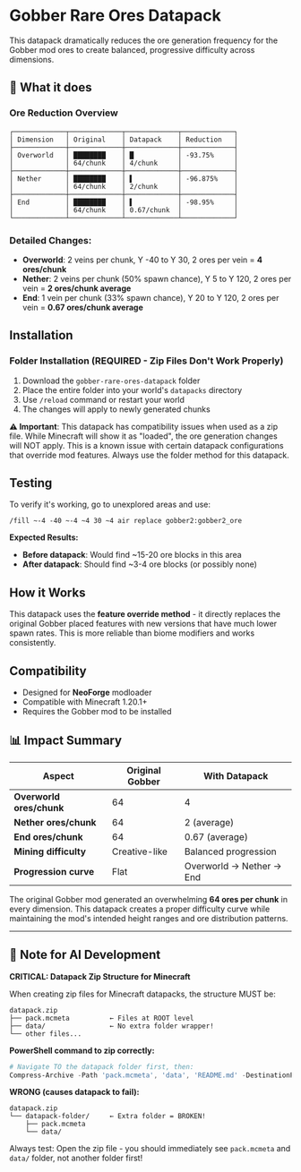 # Gobber Rare Ores Datapack

This datapack dramatically reduces the ore generation frequency for the Gobber mod ores to create balanced, progressive difficulty across dimensions.

## 🎯 What it does

### Ore Reduction Overview
```
┌─────────────┬─────────────┬─────────────┬─────────────┐
│ Dimension   │ Original    │ Datapack    │ Reduction   │
├─────────────┼─────────────┼─────────────┼─────────────┤
│ Overworld   │ ████████    │ █           │ -93.75%     │
│             │ 64/chunk    │ 4/chunk     │             │
├─────────────┼─────────────┼─────────────┼─────────────┤
│ Nether      │ ████████    │ ▌           │ -96.875%    │
│             │ 64/chunk    │ 2/chunk     │             │
├─────────────┼─────────────┼─────────────┼─────────────┤
│ End         │ ████████    │ ▌           │ -98.95%     │
│             │ 64/chunk    │ 0.67/chunk  │             │
└─────────────┴─────────────┴─────────────┴─────────────┘
```

### **Detailed Changes:**
- **Overworld**: 2 veins per chunk, Y -40 to Y 30, 2 ores per vein = **4 ores/chunk**
- **Nether**: 2 veins per chunk (50% spawn chance), Y 5 to Y 120, 2 ores per vein = **2 ores/chunk average**
- **End**: 1 vein per chunk (33% spawn chance), Y 20 to Y 120, 2 ores per vein = **0.67 ores/chunk average**

## Installation

### Folder Installation (REQUIRED - Zip Files Don't Work Properly)
1. Download the `gobber-rare-ores-datapack` folder
2. Place the entire folder into your world's `datapacks` directory
3. Use `/reload` command or restart your world
4. The changes will apply to newly generated chunks

**⚠️ Important**: This datapack has compatibility issues when used as a zip file. While Minecraft will show it as "loaded", the ore generation changes will NOT apply. This is a known issue with certain datapack configurations that override mod features. Always use the folder method for this datapack.

## Testing

To verify it's working, go to unexplored areas and use:
```
/fill ~-4 -40 ~-4 ~4 30 ~4 air replace gobber2:gobber2_ore
```

**Expected Results:**
- **Before datapack**: Would find ~15-20 ore blocks in this area
- **After datapack**: Should find ~3-4 ore blocks (or possibly none)

## How it Works

This datapack uses the **feature override method** - it directly replaces the original Gobber placed features with new versions that have much lower spawn rates. This is more reliable than biome modifiers and works consistently.

## Compatibility

- Designed for **NeoForge** modloader
- Compatible with Minecraft 1.20.1+ 
- Requires the Gobber mod to be installed

## 📊 Impact Summary

| Aspect | Original Gobber | With Datapack |
|--------|----------------|---------------|
| **Overworld ores/chunk** | 64 | 4 |
| **Nether ores/chunk** | 64 | 2 (average) |
| **End ores/chunk** | 64 | 0.67 (average) |
| **Mining difficulty** | Creative-like | Balanced progression |
| **Progression curve** | Flat | Overworld → Nether → End |

The original Gobber mod generated an overwhelming **64 ores per chunk** in every dimension. This datapack creates a proper difficulty curve while maintaining the mod's intended height ranges and ore distribution patterns.

---

## 🤖 Note for AI Development

**CRITICAL: Datapack Zip Structure for Minecraft**

When creating zip files for Minecraft datapacks, the structure MUST be:

```
datapack.zip
├── pack.mcmeta          ← Files at ROOT level
├── data/                ← No extra folder wrapper!
└── other files...
```

**PowerShell command to zip correctly:**
```powershell
# Navigate TO the datapack folder first, then:
Compress-Archive -Path 'pack.mcmeta', 'data', 'README.md' -DestinationPath '../datapack-name.zip' -Force
```

**WRONG (causes datapack to fail):**
```
datapack.zip
└── datapack-folder/     ← Extra folder = BROKEN!
    ├── pack.mcmeta
    └── data/
```

Always test: Open the zip file - you should immediately see `pack.mcmeta` and `data/` folder, not another folder first!